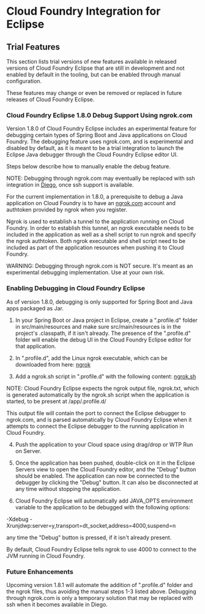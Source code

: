 # Cloud Foundry Integration for Eclipse

  
## Trial Features

This section lists trial versions of new features available in released versions of Cloud Foundry Eclipse that
are still in development and not enabled by default in the tooling, but can be enabled through manual configuration.

These features may change or even be removed or replaced in future releases of Cloud Foundry Eclipse.

### Cloud Foundry Eclipse 1.8.0 Debug Support Using ngrok.com

Version 1.8.0 of Cloud Foundry Eclipse includes an experimental feature for debugging certain types of Spring Boot
and Java applications on Cloud Foundry. The debugging feature uses ngrok.com, and is experimental and disabled by default, as it is meant to be a trial integration to launch the Eclipse Java debugger through the Cloud Foundry Eclipse editor UI.

Steps below describe how to manually enable the debug feature.

NOTE: Debugging through ngrok.com may eventually be replaced with ssh integration in [Diego](https://github.com/cloudfoundry-incubator/diego-design-notes#diego-design-notes), once ssh support is available.

For the current implementation in 1.8.0, a prerequisite to debug a Java application on Cloud Foundry is to have an [ngrok.com](http://ngrok.com) account and authtoken provided by ngrok when you register. 

Ngrok is used to establish a tunnel to the application running on Cloud Foundry. In order to establish this tunnel, an ngrok executable needs to be included in the application as well as a shell script to
run ngrok and specify the ngrok authtoken. Both ngrok executable and shell script need to be included as part of the application resources when pushing it to Cloud Foundry.

WARNING: Debugging through ngrok.com is NOT secure. It's meant as an experimental debugging implementation. Use at your own risk.

### Enabling Debugging in Cloud Foundry Eclipse

As of version 1.8.0, debugging is only supported for Spring Boot and Java apps packaged as Jar.

1. In your Spring Boot or Java project in Eclipse, create a ".profile.d" folder in src/main/resources and make sure src/main/resources is in the project's .classpath, if it isn't already. The presence of the ".profile.d" folder will enable the debug UI in the Cloud Foundry Eclipse editor for that application.

2. In ".profile.d", add the Linux ngrok executable, which can be downloaded from here: [ngrok](https://ngrok.com/download)

3. Add a ngrok.sh script in ".profile.d" with the following content: [ngrok.sh](ngrok.sh)

NOTE: Cloud Foundry Eclipse expects the ngrok output file, ngrok.txt, which is generated automatically by the ngrok.sh script when the application is started, to be present at /app/.profile.d/

This output file will contain the port to connect the Eclipse debugger to ngrok.com, and is parsed automatically by Cloud Foundry Eclipse when it attempts to connect the Eclipse debugger to the running application in Cloud Foundry.

4. Push the application to your Cloud space using drag/drop or WTP Run on Server.

5. Once the application has been pushed, double-click on it in the Eclipse Servers view to open the Cloud Foundry editor, and the "Debug" button should be enabled. The application can now be connected to the debugger by clicking the "Debug" button. It can also be disconnected at any time without stopping the application.

6. Cloud Foundry Eclipse will automatically add JAVA_OPTS environment variable to the application to be debugged with the following options:

-Xdebug -Xrunjdwp:server=y,transport=dt_socket,address=4000,suspend=n

any time the "Debug" button is pressed, if it isn't already present.

By default, Cloud Foundry Eclipse tells ngrok to use 4000 to connect to the JVM running in Cloud Foundry.

### Future Enhancements

Upcoming version 1.8.1 will automate the addition of ".profile.d" folder and the ngrok files, thus avoiding the manual steps 1-3 listed above. Debugging through ngrok.com is only a temporary solution that may be replaced with ssh when it becomes available in Diego.